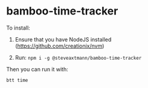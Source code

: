 # bamboo-time-tracker

To install:

1. Ensure that you have NodeJS installed (https://github.com/creationix/nvm)

2. Run: ```npm i -g @steveaxtmann/bamboo-time-tracker```

Then you can run it with:

```btt time```
